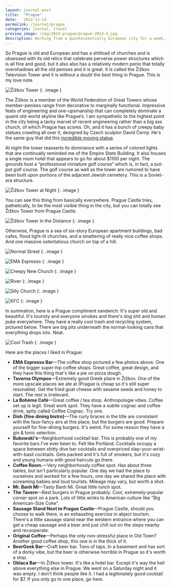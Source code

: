 ```yaml
---
layout: journal-post
title:  "Prague"
date:   2014-12-14
permalink: /journal/prague
categories: journal, travel
preview_image: /img/2014-prague/prague-2014-4.jpg
description: Working from a quintessentially European city for a week, but mostly the Žižkov Tower.
---
```


So Prague is old and European and has a shitload of churches and is obsessed with its old relics that celebrate perverse power structures which is all fine and good, but it also also has a relatively modern penis that totally overshadows all the old penises and it is great. It is called the Žižkov Television Tower and it is without a doubt the best thing in Prague. This is my love note.

![Žižkov Tower](/img/2014-prague/prague-2014-4.jpg "Žižkov Tower")
{: .image }

The Žižkov is a member of the World Federation of Great Towers whose member-penises range from decorative to marginally functional. Impressive feats of engineering and one-upsmanship that can completely dominate a quaint old-world skyline like Prague’s. I am sympathetic to the highest point in the city being a tacky marvel of recent engineering rather than a big ass church, of which Prague has scores. Oh, and it has a bunch of creepy baby statues crawling all over it, designed by Czech sculptor David Černý. He's the same guy that did this [incredible moving statue](http://instagram.com/p/wjYxQ9hGC5).

At night the tower reasserts its dominance with a series of colored lights that are continually reminded me of the Empire State Building. It also houses a single room hotel that appears to go for about $1100 per night. The grounds host a “professional miniature golf course” which is, in fact, a put-put golf course. The golf course as well as the tower are rumored to have been built upon portions of the adjacent Jewish cemetery. This is a Soviet-era structure.

![Žižkov Tower at Night](/img/2014-prague/prague-2014-9.jpg "Žižkov Tower at Night")
{: .image }

You can see this thing from basically everywhere. Prague Castle tries, pathetically, to be the most visible thing in the city, but you can totally see Žižkov Tower from Prague Castle.

![Žižkov Tower in the Distance](/img/2014-prague/prague-2014-16.jpg "Žižkov Tower in the Distance")
{: .image }

Otherwise, Prague is a sea of six-story European apartment buildings, bad cafes, flood light-lit churches, and a smattering of really nice coffee shops. And one massive ostentatious church on top of a hill.

![Normal Street](/img/2014-prague/prague-2014-6.jpg "Normal Street")
{: .image }

![EMA Espresso](/img/2014-prague/prague-2014-2.jpg "EMA Espresso")
{: .image }

![Creepy New Church](/img/2014-prague/prague-2014-3.jpg "Creepy New Church")
{: .image }

![River](/img/2014-prague/prague-2014-17.jpg "River")
{: .image }

![Silly Church](/img/2014-prague/prague-2014-12.jpg "Silly Church")
{: .image }

![KFC](/img/2014-prague/prague-2014-11.jpg "KFC")
{: .image }

In summation, here is a Prague compliment sandwich: It's super old and beautiful. It's touristy and everyone smokes and there's dog shit and human puke everywhere. They have a really cool trash and recycling system, pictured below. There are big pits underneath the normal-looking cans that everything drops into. Neat.

![Cool Trash](/img/2014-prague/prague-2014-7.jpg "Cool Trash")
{: .image }

Here are the places I liked in Prague:
 
- **EMA Espresso Bar**—The coffee shop pictured a few photos above. One of the bigger super-hip coffee shops. Great coffee, great design, and they have this thing that's like a pie on pizza dough.
- **Taverna Olympos**—Extremely good Greek place in Žižkov. One of the more upscale places we ate at (Prague is cheap so it's still super resonable). Get the fried goat cheese with sesame seeds and honey to start. The rest is irrelevant.
- **La Bohème Café**—Great coffee / tea shop. Anthropologie vibes. Coffee set up is legit. Great work spot. They have a  subtle cognac and coffee drink, aptly called Coffee Cognac. Try one.
- **Dish {fine dining bistro}**—The curly braces in the title are consistent with the faux-fancy airs at this place, but the burgers are good. Prepare yourself for fine-dining burgers. It's weird. For some reason they have a gin & tonic selection.
- **Bukowski's**—Neighborhood cocktail bar. This is probably one of my favorite bars I've ever been to. Felt like Portland. Cocktails occupy a space between shitty dive bar cocktails and overpriced slap-your-wrist-with-basil cocktails. Gets packed and it's full of smokers, but it's cozy and young humans with good haircuts go there.
- **Coffee Room.**—Very neighborhoody coffee spot. Has about three tables, but isn't particularly popular. One day we had the place to ourselves and worked for a few hours, one day we shared the place with screaming babies and loud tourists. Mileage may vary, but worth a shot.
- **Mr. Banh Mi**—Tasty Banh Mi. Great little lunch spot.
- **The Tavern**—Best burgers in Prague probably. Cool, extremely-popular corner spot on a park. Lots of little winks to American culture like "Big American-Size Coke".
- **Sausage Stand Next to Prague Castle**—Prague Castle, should you choose to walk there, is an exhausting exercise in abject tourism. There's a little sausage stand near the western entrance where you can get a cheap sausage and a beer and just chill out on the steps nearby and recooperate.
- **Original Coffee**—Perhaps the only non-stressful place in Old Town? Another good coffee shop, this one is in the thick of it.
- **BeerGeek Bar**—Craft beer bar. Tons of taps. In a basement and has sort of a dorky vibe, but the beer is otherwise horrible in Prague so it's worth a stop.
- **Oblaca Bar**—In Žižkov tower. It's like a hotel bar. Except it's way the hell above everything else in Prague. We went on a Saturday night and it was empty. I don't think people like it. I had a legitimately good cocktail for $7. If you only go to one place, go here.
